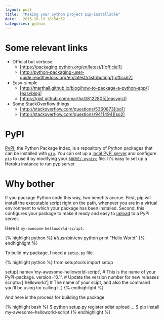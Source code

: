 ```yaml
---
layout: post
title:  "Making your python project pip-installable"
date:   2015-10-19 18:54:52
categories: python
---
```

Some relevant links
====

* Official but verbose
  - [https://packaging.python.org/en/latest/][official1]
  - [http://python-packaging-user-guide.readthedocs.org/en/latest/distributing/][official2]
* Easy-simple
  - [http://marthall.github.io/blog/how-to-package-a-python-app/][easyblog]
  - [https://gist.github.com/marthall/8122805][easygist]
* Some StackOverflow things
  - [http://stackoverflow.com/questions/5360873][so1]
  - [http://stackoverflow.com/questions/9411494][so2]


[official1]: https://packaging.python.org/en/latest/
[official2]: http://python-packaging-user-guide.readthedocs.org/en/latest/distributing/
[easyblog]: http://marthall.github.io/blog/how-to-package-a-python-app/
[easygist]: https://gist.github.com/marthall/8122805
[so1]: http://stackoverflow.com/questions/5360873
[so2]: http://stackoverflow.com/questions/9411494

PyPI
====

[PyPI][PyPI], the Python Package Index, is a repository of Python packages that can be
installed with [`pip`][pip]. You can set up a [local PyPI server][local-pypi] and configure
`pip` to use it by modifying your [`$HOME/.pypirc`][pypirc] file. It's easy to set up a
Heroku instance to run pypiserver.

[PyPI]: https://pypi.python.org/pypi
[pip]: https://en.wikipedia.org/wiki/Pip_%28package_manager%29
[local-pypi]: https://github.com/pypiserver/pypiserver
[pypirc]: https://docs.python.org/2/distutils/packageindex.html#pypirc

Why bother
====

If you package Python code this way, two benefits accrue. First, pip will install the
executable script right on the path, whenever you are in a virtual environment to which
your package has been installed. Second, this configures your package to make it ready
and easy to [upload][upload] to a PyPI server.

[upload]: https://docs.python.org/2/distutils/packageindex.html#the-upload-command

Here is `my-awesome-helloworld-script`.

{% highlight python %}
#!/usr/bin/env python
print "Hello World"
{% endhighlight %}

To build my package, I need a `setup.py` file.

{% highlight python %}
from setuptools import setup

setup(
    name='my-awesome-helloworld-script',    # This is the name of your PyPI-package.
    version='0.1',                          # Update the version number for new releases
    scripts=['helloworld']                  # The name of your scipt, and also the command you'll be using for calling it
)
{% endhighlight %}

And here is the process for building the package.

{% highlight bash %}
$ python setup.py register sdist upload
...
$ pip install my-awesome-helloworld-script
{% endhighlight %}

